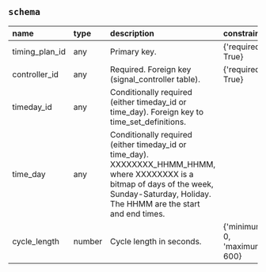 ## `schema`

| name           | type   | description                                                                                                                                                                                 | constraints                    |
|:---------------|:-------|:--------------------------------------------------------------------------------------------------------------------------------------------------------------------------------------------|:-------------------------------|
| timing_plan_id | any    | Primary key.                                                                                                                                                                                | {'required': True}             |
| controller_id  | any    | Required. Foreign key (signal_controller table).                                                                                                                                            | {'required': True}             |
| timeday_id     | any    | Conditionally required (either timeday_id or time_day). Foreign key to time_set_definitions.                                                                                                |                                |
| time_day       | any    | Conditionally required (either timeday_id or time_day). XXXXXXXX_HHMM_HHMM, where XXXXXXXX is a bitmap of days of the week, Sunday-Saturday, Holiday. The HHMM are the start and end times. |                                |
| cycle_length   | number | Cycle length in seconds.                                                                                                                                                                    | {'minimum': 0, 'maximum': 600} |